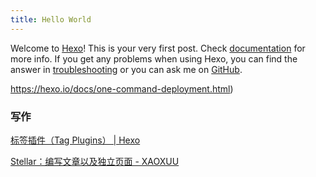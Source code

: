 ```yaml
---
title: Hello World
---
```

Welcome to [Hexo](https://hexo.io/)! This is your very first post. Check [documentation](https://hexo.io/docs/) for more info. If you get any problems when using Hexo, you can find the answer in [troubleshooting](https://hexo.io/docs/troubleshooting.html) or you can ask me on [GitHub](https://github.com/hexojs/hexo/issues).

https://hexo.io/docs/one-command-deployment.html)

### 写作

[标签插件（Tag Plugins） | Hexo](https://hexo.io/zh-cn/docs/tag-plugins)

[Stellar：编写文章以及独立页面 - XAOXUU](https://xaoxuu.com/wiki/stellar/pages/)

